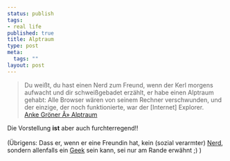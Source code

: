 ```yaml
--- 
status: publish
tags: 
- real life
published: true
title: Alptraum
type: post
meta: 
  tags: ""
layout: post
---
```

<blockquote>Du weißt, du hast einen Nerd zum Freund, wenn der Kerl morgens aufwacht und dir schweißgebadet erzählt, er habe einen Alptraum gehabt: Alle Browser wären von seinem Rechner verschwunden, und der einzige, der noch funktionierte, war der [Internet] Explorer.
<br /><a href="http://www.ankegroener.de/index.php?p=345" title="http://www.ankegroener.de/index.php?p=345" onmouseover="window.status='http://www.ankegroener.de/index.php?p=345';return true;" onmouseout="window.status='';return true;">Anke Gröner Â» Alptraum</a></blockquote>Die Vorstellung <strong>ist</strong> aber auch furchterregend!!<br /><br />(Übrigens: Dass er, wenn er eine Freundin hat, kein (sozial verarmter) <a href="http://de.wikipedia.org/wiki/Nerd" title="http://de.wikipedia.org/wiki/Nerd" onmouseover="window.status='http://de.wikipedia.org/wiki/Nerd';return true;" onmouseout="window.status='';return true;">Nerd</a>, sondern allenfalls ein <a href="http://de.wikipedia.org/wiki/Geek" title="http://de.wikipedia.org/wiki/Geek" onmouseover="window.status='http://de.wikipedia.org/wiki/Geek';return true;" onmouseout="window.status='';return true;">Geek</a> sein kann, sei nur am Rande erwähnt ;) )<br />
